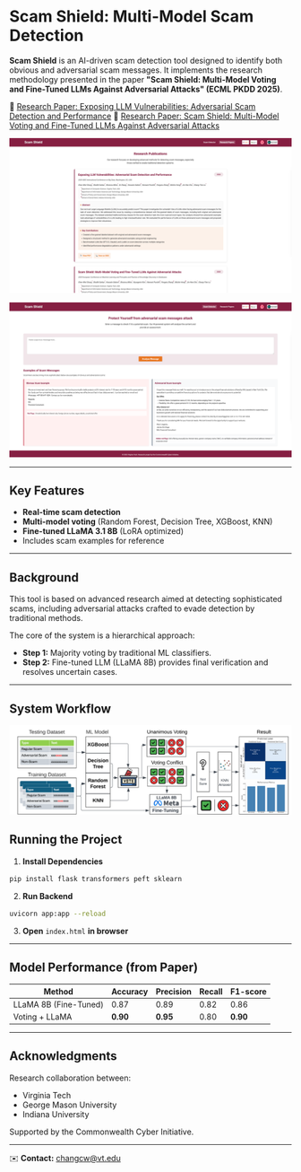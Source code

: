 # Scam Shield: Multi-Model Scam Detection

**Scam Shield** is an AI-driven scam detection tool designed to identify both obvious and adversarial scam messages. It implements the research methodology presented in the paper **"Scam Shield: Multi-Model Voting and Fine-Tuned LLMs Against Adversarial Attacks" (ECML PKDD 2025)**.

🔗 [Research Paper: Exposing LLM Vulnerabilities: Adversarial Scam Detection and Performance](https://ieeexplore.ieee.org/abstract/document/10825256) 
🔗 [Research Paper: Scam Shield: Multi-Model Voting and Fine-Tuned LLMs Against Adversarial Attacks](https://drive.google.com/file/d/1f6by7dW2KReFLf6SulkOSldrE9_sRKgY/view) 

![homepage](pic/index.png)

![research page](pic/research.png)

---

## Key Features
- **Real-time scam detection**
- **Multi-model voting** (Random Forest, Decision Tree, XGBoost, KNN)
- **Fine-tuned LLaMA 3.1 8B** (LoRA optimized)
- Includes scam examples for reference

---

## Background
This tool is based on advanced research aimed at detecting sophisticated scams, including adversarial attacks crafted to evade detection by traditional methods.

The core of the system is a hierarchical approach:
- **Step 1:** Majority voting by traditional ML classifiers.
- **Step 2:** Fine-tuned LLM (LLaMA 8B) provides final verification and resolves uncertain cases.

---

## System Workflow
![Flowchart](pic/flowchartpic.png)



## Running the Project

1. **Install Dependencies**
```bash
pip install flask transformers peft sklearn
```

2. **Run Backend**
```bash
uvicorn app:app --reload
```

3. **Open** `index.html` **in browser**

---

## Model Performance (from Paper)
| Method                 | Accuracy | Precision | Recall | F1-score |
|------------------------|----------|-----------|--------|----------|
| LLaMA 8B (Fine-Tuned)  | 0.87     | 0.89      | 0.82   | 0.86     |
| Voting + LLaMA         | **0.90** | **0.95**  | 0.80   | **0.90** |

---

## Acknowledgments
Research collaboration between:
- Virginia Tech
- George Mason University
- Indiana University

Supported by the Commonwealth Cyber Initiative.

---

✉️ **Contact:** [changcw@vt.edu](mailto:wilsonchang@vt.edu)

